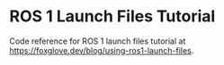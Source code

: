 # ROS 1 Launch Files Tutorial

Code reference for ROS 1 launch files tutorial at https://foxglove.dev/blog/using-ros1-launch-files.
